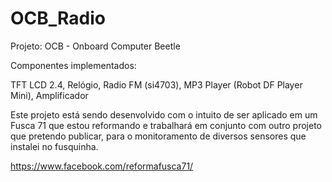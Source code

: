 # OCB_Radio
Projeto: OCB - Onboard Computer Beetle

Componentes implementados: 

TFT LCD 2.4, Relógio, Radio FM (si4703), MP3 Player (Robot DF Player Mini), Amplificador

Este projeto está sendo desenvolvido com o intuito de ser aplicado em um Fusca 71 que estou reformando e trabalhará em conjunto com 
outro projeto que pretendo publicar, para o monitoramento de diversos sensores que instalei no fusquinha.

https://www.facebook.com/reformafusca71/
